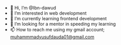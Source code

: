 - 👋 Hi, I’m @Ibn-dawud
- 👀 I’m interested in web development
- 🌱 I’m currently learning frontend development
- 💞️ I’m looking for a mentor in speeding my learning
- 📫 How to reach me using my gmail account; muhammmadyusufdauda01@gmail.com

<!---
Ibn-dawud/Ibn-dawud is a ✨ special ✨ repository because its `README.md` (this file) appears on your GitHub profile.
You can click the Preview link to take a look at your changes.
--->
